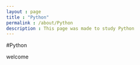 ```yaml
---
layout : page
title : "Python"
permalink : /about/Python
description : This page was made to study Python
---
```


#Python

welcome
